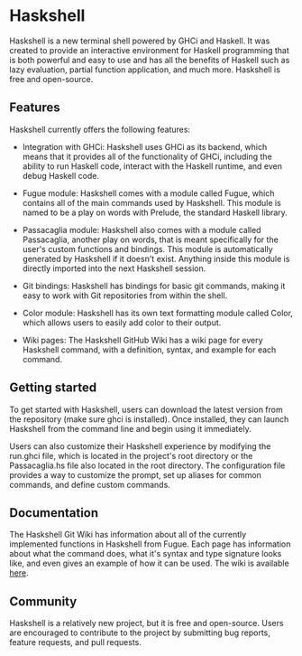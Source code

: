 # Haskshell

Haskshell is a new terminal shell powered by GHCi and Haskell. It was created to
provide an interactive environment for Haskell programming that is both powerful
and easy to use and has all the benefits of Haskell such as lazy evaluation,
partial function application, and much more. Haskshell is free and open-source.

## Features

Haskshell currently offers the following features:

- Integration with GHCi: Haskshell uses GHCi as its backend, which means that it
  provides all of the functionality of GHCi, including the ability to run
  Haskell code, interact with the Haskell runtime, and even debug Haskell code.

- Fugue module: Haskshell comes with a module called Fugue, which contains all
  of the main commands used by Haskshell. This module is named to be a play on
  words with Prelude, the standard Haskell library.

- Passacaglia module: Haskshell also comes with a module called Passacaglia,
  another play on words, that is meant specifically for the user's custom
  functions and bindings. This module is automatically generated by Haskshell if
  it doesn't exist. Anything inside this module is directly imported into the
  next Haskshell session.

- Git bindings: Haskshell has bindings for basic git commands, making it easy to
  work with Git repositories from within the shell.

- Color module: Haskshell has its own text formatting module called Color, which
  allows users to easily add color to their output.

- Wiki pages: The Haskshell GitHub Wiki has a wiki page for every Haskshell
  command, with a definition, syntax, and example for each command.

## Getting started

To get started with Haskshell, users can download the latest version from the
repository (make sure ghci is installed). Once installed, they can launch
Haskshell from the command line and begin using it immediately.

Users can also customize their Haskshell experience by modifying the run.ghci
file, which is located in the project's root directory or the Passacaglia.hs
file also located in the root directory. The configuration file provides a way
to customize the prompt, set up aliases for common commands, and define custom
commands.

## Documentation

The Haskshell Git Wiki has information about all of the currently implemented
functions in Haskshell from Fugue. Each page has information about what the
command does, what it's syntax and type signature looks like, and even gives an
example of how it can be used. The wiki is available
[here](https://github.com/Archaversine/Haskshell/wiki/Haskshell).

## Community

Haskshell is a relatively new project, but it is free and open-source. Users are
encouraged to contribute to the project by submitting bug reports, feature
requests, and pull requests.

